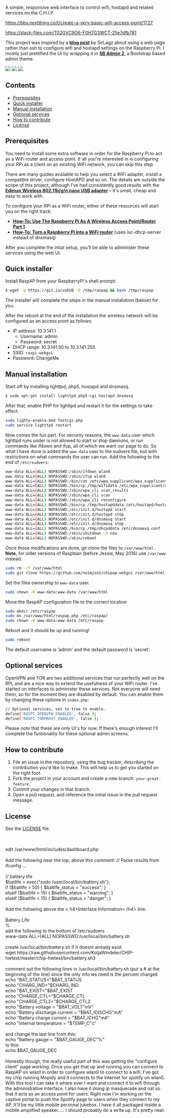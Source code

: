 A simple, responsive web interface to control wifi, hostapd and related services on the C.H.I.P.

https://bbs.nextthing.co/t/create-a-very-basic-wifi-access-point/1727

https://slack-files.com/T02GVC9G6-F0H7G3WCT-25e7dfb781

This project was inspired by a [**blog post**](http://sirlagz.net/2013/02/06/script-web-configuration-page-for-raspberry-pi/) by SirLagz about using a web page rather than ssh to configure wifi and hostapd settings on the Raspberry Pi. I mostly just prettified the UI by wrapping it in [**SB Admin 2**](https://github.com/BlackrockDigital/startbootstrap-sb-admin-2), a Bootstrap based admin theme.

![](https://i.imgur.com/l4Vgd5G.png)
![](https://i.imgur.com/mRPtEnC.png)
![](https://i.imgur.com/FFdKoML.png)
## Contents

 - [Prerequisites](#prerequisites)
 - [Quick installer](#quick-installer)
 - [Manual installation](#manual-installation)
 - [Optional services](#optional-services)
 - [How to contribute](#how-to-contribute)
 - [License](#license)

## Prerequisites
You need to install some extra software in order for the Raspberry Pi to act as a WiFi router and access point. If all you're interested in is configuring your RPi as a client on an existing WiFi network, you can skip this step. 

There are many guides available to help you select a WiFi adapter, install a compatible driver, configure HostAPD and so on. The details are outside the scope of this project, although I've had consistently good results with the [**Edimax Wireless 802.11b/g/n nano USB adapter**](http://www.edimax.com/edimax/merchandise/merchandise_detail/data/edimax/global/wireless_adapters_n150/ew-7811un) – it's small, cheap and easy to work with.

To configure your RPi as a WiFi router, either of these resources will start you on the right track: 
* [**How-To: Use The Raspberry Pi As A Wireless Access Point/Router Part 1**](http://sirlagz.net/2012/08/09/how-to-use-the-raspberry-pi-as-a-wireless-access-pointrouter-part-1/)
* [**How-To: Turn a Raspberry Pi into a WiFi router**](http://raspberrypihq.com/how-to-turn-a-raspberry-pi-into-a-wifi-router/) (uses isc-dhcp-server instead of dnsmasq)

After you complete the intial setup, you'll be able to administer these services using the web UI.

## Quick installer
Install RaspAP from your RaspberryPi's shell prompt:
```sh
$ wget -q https://git.io/voEUQ -O /tmp/raspap && bash /tmp/raspap
```
The installer will complete the steps in the manual installation (below) for you.

After the reboot at the end of the installation the wireless network will be
configured as an access point as follows:
* IP address: 10.3.141.1
  * Username: admin
  * Password: secret
* DHCP range: 10.3.141.50 to 10.3.141.255
* SSID: `raspi-webgui`
* Password: ChangeMe

## Manual installation
Start off by installing lighttpd, php5, hostapd and dnsmasq.
```sh
$ sudo apt-get install lighttpd php5-cgi hostapd dnsmasq
```
After that, enable PHP for lighttpd and restart it for the settings to take effect.
```sh
sudo lighty-enable-mod fastcgi-php
sudo service lighttpd restart
```
Now comes the fun part. For security reasons, the `www-data` user which lighttpd runs under is not allowed to start or stop daemons, or run commands like ifdown and ifup, all of which we want our page to do.
So what I have done is added the `www-data` user to the sudoers file, but with restrictions on what commands the user can run.
Add the following to the end of  `/etc/sudoers`: 

```sh
www-data ALL=(ALL) NOPASSWD:/sbin/ifdown wlan0
www-data ALL=(ALL) NOPASSWD:/sbin/ifup wlan0
www-data ALL=(ALL) NOPASSWD:/bin/cat /etc/wpa_supplicant/wpa_supplicant.conf
www-data ALL=(ALL) NOPASSWD:/bin/cp /tmp/wifidata /etc/wpa_supplicant/wpa_supplicant.conf
www-data ALL=(ALL) NOPASSWD:/sbin/wpa_cli scan_results
www-data ALL=(ALL) NOPASSWD:/sbin/wpa_cli scan
www-data ALL=(ALL) NOPASSWD:/sbin/wpa_cli reconfigure
www-data ALL=(ALL) NOPASSWD:/bin/cp /tmp/hostapddata /etc/hostapd/hostapd.conf
www-data ALL=(ALL) NOPASSWD:/etc/init.d/hostapd start
www-data ALL=(ALL) NOPASSWD:/etc/init.d/hostapd stop
www-data ALL=(ALL) NOPASSWD:/etc/init.d/dnsmasq start
www-data ALL=(ALL) NOPASSWD:/etc/init.d/dnsmasq stop
www-data ALL=(ALL) NOPASSWD:/bin/cp /tmp/dhcpddata /etc/dnsmasq.conf
www-data ALL=(ALL) NOPASSWD:/sbin/shutdown -h now
www-data ALL=(ALL) NOPASSWD:/sbin/reboot
```

Once those modifications are done, git clone the files to `/var/www/html`.
**Note,** for older versions of Raspbian (before Jessie, May 2016) use
`/var/www` instead.
```sh
sudo rm -rf /var/www/html
sudo git clone https://github.com/noimjosh/chipap-webgui /var/www/html
```
Set the files ownership to `www-data` user.
```sh
sudo chown -R www-data:www-data /var/www/html
```
Move the RaspAP configuration file to the correct location
```sh
sudo mkdir /etc/raspap
sudo mv /var/www/html/raspap.php /etc/raspap/
sudo chown -R www-data:www-data /etc/raspap
```
Reboot and it should be up and running!
```sh
sudo reboot
```

The default username is 'admin' and the default password is 'secret'.

## Optional services
OpenVPN and TOR are two additional services that run perfectly well on the RPi, and are a nice way to extend the usefulness of your WiFi router. I've started on interfaces to administer these services. Not everyone will need them, so for the moment they are disabled by default. You can enable them by changing these options in `index.php`:

```sh
// Optional services, set to true to enable.
define('RASPI_OPENVPN_ENABLED', false );
define('RASPI_TORPROXY_ENABLED', false );
```
Please note that these are only UI's for now. If there's enough interest I'll complete the funtionality for these optional admin screens.

## How to contribute

1. File an issue in the repository, using the bug tracker, describing the
   contribution you'd like to make. This will help us to get you started on the
   right foot.
2. Fork the project in your account and create a new branch:
   `your-great-feature`.
3. Commit your changes in that branch.
4. Open a pull request, and reference the initial issue in the pull request
   message.

## License
See the [LICENSE](./LICENSE) file.

<br>
<br>
edit /var/www/html/includes/dashboard.php<br>
<br>
Add the following near the top, above this comment: // Parse results from ifconfig ...<br>
<br>
// battery life<br>
$batlife = exec("sudo /user/local/bin/battery.sh");<br>
if	($batlife > 50) { $batlife_status = "success"; }<br>
elseif	($batlife > 15) { $batlife_status = "warning"; }<br>
elseif	($batlife < 15) { $batlife_status = "danger"; }<br>
<br>
Add the following above the < h4>Interface Information< /h4> line:<br>
<br>
                <div class="info-item">Battery Life</div>
                  <div class="progress">
                  <div class="progress-bar progress-bar-<?php echo $batlife_status ?> progress-bar-striped active"
                    role="progressbar"
                    aria-valuenow="<?php echo $batlife ?>" aria-valuemin="0" aria-valuemax="100"
                    style="width: <?php echo $batlife ?>%;"><?php echo $batlife ?>%
                  </div>
                  </div>
add the following to the bottom of /etc/sudoers<br>
www-data ALL=(ALL) NOPASSWD:/usr/local/bin/battery.sh<br>
<br>
create /usr/local/bin/battery.sh if it doesnt already exist<br>
wget https://raw.githubusercontent.com/KoljaWindeler/CHIP-hwtest/master/chip-hwtest/bin/battery.sh3<br>
<br>
comment out the following lines in /usr/local/bin/battery.sh (put a # at the beginning of the line) since the only info we need is the percent charged<br>
echo "BAT_STATUS="$BAT_STATUS<br>
echo "CHARG_IND="$CHARG_IND<br>
echo "BAT_EXIST="$BAT_EXIST<br>
echo "CHARGE_CTL="$CHARGE_CTL<br>
echo "CHARGE_CTL2="$CHARGE_CTL2<br>
echo "Battery voltage = "$BAT_VOLT"mV"<br>
echo "Battery discharge current = "$BAT_IDISCHG"mA"<br>
echo "Battery charge current = "$BAT_ICHG"mA"<br>
echo "Internal temperature = "$TEMP_C"c"<br>
<br>
and change the last line from this:<br>
echo "Battery gauge = "$BAT_GAUGE_DEC"%"<br>
to this:<br>
echo $BAT_GAUGE_DEC<br>
<br>
Honestly though, the really useful part of this was getting the "configure client" page working. Once you get that up and running you can connect to RaspAP on wlan1 in order to configure wlan0 to connect to a wifi. I've got my chip running Mopidy and it connects to the internet for spotify on wlan0. With this tool I can take it where ever I want and connect it to wifi through the administrative interface. I also have it doing ip masquerade and nat so that it acts as an access point for users. Right now I'm working on the captive portal to push the Spotify page to users when they connect to my AP. It'll be my little mobile personal jukebox. I have it all packaged inside a mobile amplified speaker..... I should probably do a write up. It's pretty neat.<br>

